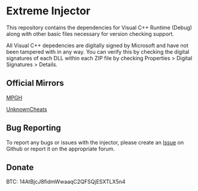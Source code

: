 Extreme Injector
======
This repository contains the dependencies for Visual C++ Runtime (Debug) along with other basic files necessary for version checking support.

All Visual C++ depedencies are digitally signed by Microsoft and have not been tampered with in any way. You can verify this by checking the digital signatures of each DLL within each ZIP file by checking Properties > Digital Signatures > Details.

Official Mirrors
------
[MPGH](https://www.mpgh.net/forum/showthread.php?t=1306170)

[UnknownCheats](https://www.unknowncheats.me/forum/general-programming-and-reversing/213038-extreme-injector-v3-7-a.html)

Bug Reporting
------
To report any bugs or issues with the injector, please create an [Issue](https://github.com/master131/ExtremeInjector/issues) on Github or report it on the appropriate forum.

Donate
------
BTC: 14AtBjcJ8fidmWwaaqC2QFSQjESXTLX5n4
